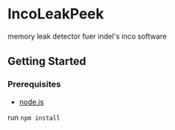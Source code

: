 # IncoLeakPeek
memory leak detector fuer indel's inco software

## Getting Started

### Prerequisites
- [node.js](https://nodejs.org/en)

run `npm install`